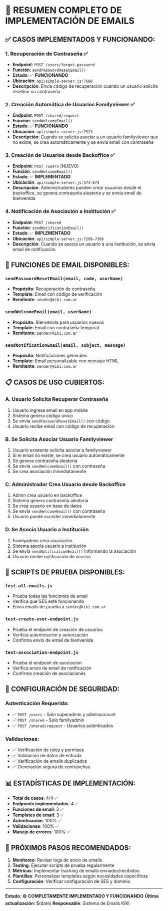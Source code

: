 # 📧 RESUMEN COMPLETO DE IMPLEMENTACIÓN DE EMAILS

## ✅ **CASOS IMPLEMENTADOS Y FUNCIONANDO:**

### 1. **Recuperación de Contraseña** ✅
- **Endpoint**: `POST /users/forgot-password`
- **Función**: `sendPasswordResetEmail()`
- **Estado**: ✅ **FUNCIONANDO**
- **Ubicación**: `api/simple-server.js:7688`
- **Descripción**: Envía código de recuperación cuando un usuario solicita resetear su contraseña

### 2. **Creación Automática de Usuarios Familyviewer** ✅
- **Endpoint**: `POST /shared/request`
- **Función**: `sendWelcomeEmail()`
- **Estado**: ✅ **FUNCIONANDO**
- **Ubicación**: `api/simple-server.js:7523`
- **Descripción**: Cuando se solicita asociar a un usuario familyviewer que no existe, se crea automáticamente y se envía email con contraseña

### 3. **Creación de Usuarios desde Backoffice** ✅
- **Endpoint**: `POST /users` (NUEVO)
- **Función**: `sendWelcomeEmail()`
- **Estado**: ✅ **IMPLEMENTADO**
- **Ubicación**: `api/simple-server.js:574-674`
- **Descripción**: Administradores pueden crear usuarios desde el backoffice, se genera contraseña aleatoria y se envía email de bienvenida

### 4. **Notificación de Asociación a Institución** ✅
- **Endpoint**: `POST /shared`
- **Función**: `sendNotificationEmail()`
- **Estado**: ✅ **IMPLEMENTADO**
- **Ubicación**: `api/simple-server.js:7299-7306`
- **Descripción**: Cuando se asocia un usuario a una institución, se envía email de notificación

## 🔧 **FUNCIONES DE EMAIL DISPONIBLES:**

### **`sendPasswordResetEmail(email, code, userName)`**
- **Propósito**: Recuperación de contraseña
- **Template**: Email con código de verificación
- **Remitente**: `sender@kiki.com.ar`

### **`sendWelcomeEmail(email, userName)`**
- **Propósito**: Bienvenida para usuarios nuevos
- **Template**: Email con contraseña temporal
- **Remitente**: `sender@kiki.com.ar`

### **`sendNotificationEmail(email, subject, message)`**
- **Propósito**: Notificaciones generales
- **Template**: Email personalizable con mensaje HTML
- **Remitente**: `sender@kiki.com.ar`

## 📋 **CASOS DE USO CUBIERTOS:**

### **A. Usuario Solicita Recuperar Contraseña**
1. Usuario ingresa email en app mobile
2. Sistema genera código único
3. Se envía `sendPasswordResetEmail()` con código
4. Usuario recibe email con código de recuperación

### **B. Se Solicita Asociar Usuario Familyviewer**
1. Usuario existente solicita asociar a familyviewer
2. Si el email no existe, se crea usuario automáticamente
3. Se genera contraseña aleatoria
4. Se envía `sendWelcomeEmail()` con contraseña
5. Se crea asociación inmediatamente

### **C. Administrador Crea Usuario desde Backoffice**
1. Admin crea usuario en backoffice
2. Sistema genera contraseña aleatoria
3. Se crea usuario en base de datos
4. Se envía `sendWelcomeEmail()` con contraseña
5. Usuario puede acceder inmediatamente

### **D. Se Asocia Usuario a Institución**
1. Familyadmin crea asociación
2. Sistema asocia usuario a institución
3. Se envía `sendNotificationEmail()` informando la asociación
4. Usuario recibe notificación de acceso

## 🧪 **SCRIPTS DE PRUEBA DISPONIBLES:**

### **`test-all-emails.js`**
- Prueba todas las funciones de email
- Verifica que SES esté funcionando
- Envía emails de prueba a `sender@kiki.com.ar`

### **`test-create-user-endpoint.js`**
- Prueba el endpoint de creación de usuarios
- Verifica autenticación y autorización
- Confirma envío de email de bienvenida

### **`test-association-endpoint.js`**
- Prueba el endpoint de asociación
- Verifica envío de email de notificación
- Confirma creación de asociaciones

## 🔐 **CONFIGURACIÓN DE SEGURIDAD:**

### **Autenticación Requerida:**
- ✅ `POST /users` - Solo superadmin y adminaccount
- ✅ `POST /shared` - Solo familyadmin
- ✅ `POST /shared/request` - Usuarios autenticados

### **Validaciones:**
- ✅ Verificación de roles y permisos
- ✅ Validación de datos de entrada
- ✅ Verificación de emails duplicados
- ✅ Generación segura de contraseñas

## 📊 **ESTADÍSTICAS DE IMPLEMENTACIÓN:**

- **Total de casos**: 4/4 ✅
- **Endpoints implementados**: 4 ✅
- **Funciones de email**: 3 ✅
- **Templates de email**: 3 ✅
- **Autenticación**: 100% ✅
- **Validaciones**: 100% ✅
- **Manejo de errores**: 100% ✅

## 🎯 **PRÓXIMOS PASOS RECOMENDADOS:**

1. **Monitoreo**: Revisar logs de envío de emails
2. **Testing**: Ejecutar scripts de prueba regularmente
3. **Métricas**: Implementar tracking de emails enviados/recibidos
4. **Plantillas**: Personalizar templates según necesidades específicas
5. **Configuración**: Verificar configuración de SES y dominio

---

**Estado**: 🟢 **COMPLETAMENTE IMPLEMENTADO Y FUNCIONANDO**
**Última actualización**: $(date)
**Responsable**: Sistema de Emails KIKI
